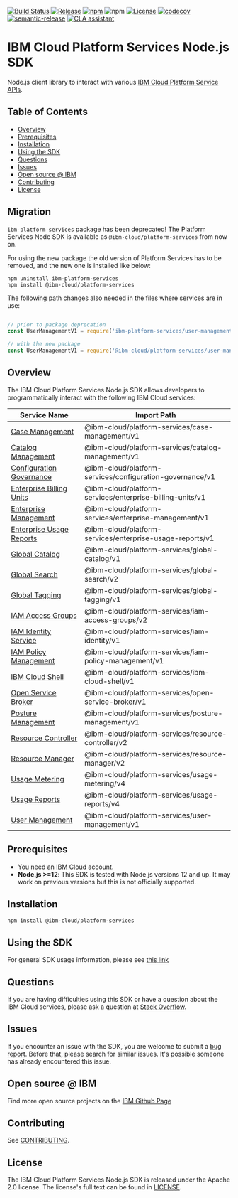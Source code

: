 [![Build Status](https://travis-ci.com/IBM/platform-services-node-sdk.svg?branch=main)](https://travis-ci.com/IBM/platform-services-node-sdk)
[![Release](https://img.shields.io/github/v/release/IBM/platform-services-node-sdk)](https://github.com/IBM/platform-services-node-sdk/releases/latest)
[![npm](https://img.shields.io/npm/v/@ibm-cloud/platform-services)](https://www.npmjs.com/package/@ibm-cloud/platform-services)
![npm](https://img.shields.io/npm/dm/@ibm-cloud/platform-services)
[![License](https://img.shields.io/badge/License-Apache%202.0-blue.svg)](https://opensource.org/licenses/Apache-2.0)
[![codecov](https://codecov.io/gh/IBM/platform-services-node-sdk/branch/main/graph/badge.svg)](https://codecov.io/gh/IBM/platform-services-node-sdk)
[![semantic-release](https://img.shields.io/badge/%20%20%F0%9F%93%A6%F0%9F%9A%80-semantic--release-e10079.svg)](https://github.com/semantic-release/semantic-release)
[![CLA assistant](https://cla-assistant.io/readme/badge/IBM/platform-services-node-sdk)](https://cla-assistant.io/IBM/platform-services-node-sdk)


# IBM Cloud Platform Services Node.js SDK

Node.js client library to interact with various 
[IBM Cloud Platform Service APIs](https://cloud.ibm.com/docs?tab=api-docs&category=platform_services).

## Table of Contents

<!--
  The TOC below is generated using the `markdown-toc` node package.

      https://github.com/jonschlinkert/markdown-toc

  You should regenerate the TOC after making changes to this file.

      npx markdown-toc -i README.md
  -->

<!-- toc -->

- [Overview](#overview)
- [Prerequisites](#prerequisites)
- [Installation](#installation)
- [Using the SDK](#using-the-sdk)
- [Questions](#questions)
- [Issues](#issues)
- [Open source @ IBM](#open-source--ibm)
- [Contributing](#contributing)
- [License](#license)

<!-- tocstop -->

<!-- --------------------------------------------------------------- -->
## Migration

`ibm-platform-services` package has been deprecated! 
The Platform Services Node SDK is available as `@ibm-cloud/platform-services` from now on.

For using the new package the old version of Platform Services has to be removed, and the new
one is installed like below:

```
npm uninstall ibm-platform-services
npm install @ibm-cloud/platform-services
```

The following path changes also needed in the files where services are in use:

```javascript

// prior to package deprecation
const UserManagementV1 = require('ibm-platform-services/user-management/v1');

// with the new package
const UserManagementV1 = require('@ibm-cloud/platform-services/user-management/v1');

```

## Overview

The IBM Cloud Platform Services Node.js SDK allows developers to programmatically interact with the following 
IBM Cloud services:

Service Name | Import Path
--- | --- 
[Case Management](https://cloud.ibm.com/apidocs/case-management) | @ibm-cloud/platform-services/case-management/v1
[Catalog Management](https://cloud.ibm.com/apidocs/resource-catalog/private-catalog) | @ibm-cloud/platform-services/catalog-management/v1
[Configuration Governance](https://cloud.ibm.com/apidocs/security-compliance/config) | @ibm-cloud/platform-services/configuration-governance/v1
[Enterprise Billing Units](https://cloud.ibm.com/apidocs/enterprise-apis/billing-unit) | @ibm-cloud/platform-services/enterprise-billing-units/v1
[Enterprise Management](https://cloud.ibm.com/apidocs/enterprise-apis/enterprise) | @ibm-cloud/platform-services/enterprise-management/v1
[Enterprise Usage Reports](https://cloud.ibm.com/apidocs/enterprise-apis/resource-usage-reports) | @ibm-cloud/platform-services/enterprise-usage-reports/v1
[Global Catalog](https://cloud.ibm.com/apidocs/resource-catalog/global-catalog) | @ibm-cloud/platform-services/global-catalog/v1
[Global Search](https://cloud.ibm.com/apidocs/search) | @ibm-cloud/platform-services/global-search/v2
[Global Tagging](https://cloud.ibm.com/apidocs/tagging) | @ibm-cloud/platform-services/global-tagging/v1
[IAM Access Groups](https://cloud.ibm.com/apidocs/iam-access-groups) | @ibm-cloud/platform-services/iam-access-groups/v2
[IAM Identity Service](https://cloud.ibm.com/apidocs/iam-identity-token-api) | @ibm-cloud/platform-services/iam-identity/v1
[IAM Policy Management](https://cloud.ibm.com/apidocs/iam-policy-management) | @ibm-cloud/platform-services/iam-policy-management/v1
[IBM Cloud Shell](https://cloud.ibm.com/apidocs/cloudshell) | @ibm-cloud/platform-services/ibm-cloud-shell/v1
[Open Service Broker](https://cloud.ibm.com/apidocs/resource-controller/ibm-cloud-osb-api) | @ibm-cloud/platform-services/open-service-broker/v1
[Posture Management](https://cloud.ibm.com/apidocs/security-compliance/posture) | @ibm-cloud/platform-services/posture-management/v1
[Resource Controller](https://cloud.ibm.com/apidocs/resource-controller/resource-controller) | @ibm-cloud/platform-services/resource-controller/v2
[Resource Manager](https://cloud.ibm.com/apidocs/resource-controller/resource-manager) | @ibm-cloud/platform-services/resource-manager/v2
[Usage Metering](https://cloud.ibm.com/apidocs/usage-metering) | @ibm-cloud/platform-services/usage-metering/v4
[Usage Reports](https://cloud.ibm.com/apidocs/metering-reporting) | @ibm-cloud/platform-services/usage-reports/v4
[User Management](https://cloud.ibm.com/apidocs/user-management) | @ibm-cloud/platform-services/user-management/v1

## Prerequisites
* You need an [IBM Cloud][ibm-cloud-onboarding] account.
* **Node.js >=12**: This SDK is tested with Node.js versions 12 and up. It may work on previous versions but this is not officially supported.

[ibm-cloud-onboarding]: http://cloud.ibm.com/registration

## Installation

```sh
npm install @ibm-cloud/platform-services
```

## Using the SDK
For general SDK usage information, please see [this link](https://github.com/IBM/ibm-cloud-sdk-common/blob/main/README.md)

## Questions

If you are having difficulties using this SDK or have a question about the IBM Cloud services,
please ask a question at
[Stack Overflow](http://stackoverflow.com/questions/ask?tags=ibm-cloud).

## Issues
If you encounter an issue with the SDK, you are welcome to submit
a [bug report](https://github.com/IBM/platform-services-node-sdk/issues).
Before that, please search for similar issues. It's possible someone has
already encountered this issue.

## Open source @ IBM
Find more open source projects on the [IBM Github Page](http://ibm.github.io/)

## Contributing
See [CONTRIBUTING](CONTRIBUTING.md).

## License

The IBM Cloud Platform Services Node.js SDK is released under the Apache 2.0 license.
The license's full text can be found in
[LICENSE](LICENSE).
